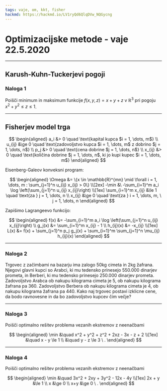 ```yaml
---
tags: vaje, om, kkt, fisher
hackmd: https://hackmd.io/LV1ryQd6QlqDVw_NQGycng
---
```

# Optimizacijske metode - vaje 22.5.2020

---

## Karush-Kuhn-Tuckerjevi pogoji

### Naloga 1

Poišči minimum in maksimum funkcije $f(x, y, z) = x+y+z$ v $\mathbb{R}^3$ pri pogoju $x^2+y^2 \le z \le 1$.

---

## Fisherjev model trga

$$
\begin{aligned}
a_i &> 0 \quad \text{kapital kupca $i = 1, \dots, m$}  \\
u_{ij} &\ge 0 \quad \text{zadovoljstvo kupca $i = 1, \dots, m$ z dobrino $j = 1, \dots, n$} \\
p_j &> 0 \quad \text{cena dobrine $j = 1, \dots, n$} \\
x_{ij} &> 0 \quad \text{količina dobrine $j = 1, \dots, n$, ki jo kupi kupec $i = 1, \dots, m$}
\end{aligned}
$$

Eisenberg-Galeov konveksni program:

$$
\begin{aligned}
\Omega &= \{x \in \mathbb{R}^{mn} \mid \forall i = 1, \dots, m : \sum_{j=1}^n u_{ij} x_{ij} > 0\} \\[2ex]
-\min &\ -\sum_{i=1}^m a_i \log \left(\sum_{j=1}^n u_{ij} x_{ij}\right) \\[1ex]
\sum_{i=1}^m x_{ij} &\le 1 \quad \text{za } j = 1, \dots, n \\
x_{ij} &\ge 0 \quad \text{za } i = 1, \dots, m, \ j = 1, \dots, n
\end{aligned}
$$

Zapišimo Lagrangeevo funkcijo:

$$
\begin{aligned}
f(x) &= -\sum_{i=1}^m a_i \log \left(\sum_{j=1}^n u_{ij} x_{ij}\right) \\
g_j(x) &= \sum_{i=1}^m x_{ij} - 1 \\
h_{ij}(x) &= -x_{ij} \\[1ex]
L(x) &= f(x) + \sum_{j=1}^n p_j g_j(x) + \sum_{i=1}^m \sum_{j=1}^n \mu_{ij} h_{ij}(x)
\end{aligned}
$$

---

### Naloga 2

Trgovec z začimbami na bazarju ima zalogo
$50$kg cimeta in $2$kg žafrana. Njegovi glavni kupci so Arabci, ki mu tedensko prinesejo $550.000$ dinarjev prometa, in Berberi, ki mu tedensko prinesejo $250.000$ dinarjev prometa. Zadovoljstvo Arabca ob nakupu kilograma cimeta je $5$, ob nakupu kilograma žafrana pa $360$. Zadovoljstvo Berbera ob nakupu kilograma cimeta je $4$, ob nakupu kilograma žafrana pa $440$. Kako naj trgovec postavi izklicne cene, da bodo ravnovesne in da bo zadovoljstvo kupcev čim večje?

---

### Naloga 3

Poišči optimalno rešitev problema vezanih ekstremov z neenačbami

$$
\begin{aligned}
\min &\quad x^2 + y^2 + z^2 + 2xz - 3x - z + 2 \\[1ex]
&\quad x - y \le 1 \\
&\quad y - z \le 3 \ .
\end{aligned}
$$

---

### Naloga 4

Poišči optimalno rešitev problema vezanih ekstremov z neenačbami

$$
\begin{aligned}
\min &\quad 3x^2 + 2xy + 3y^2 - 12x - 4y \\[1ex]
2x + y &\le 1 \\
x      &\ge 0 \\
x+y    &\ge 0 \ .
\end{aligned}
$$
